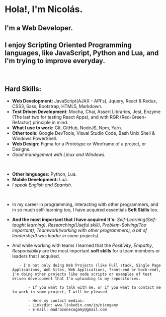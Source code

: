 # Hola!, I'm Nicolás.
## I'm a **Web Developer**.
## I enjoy Scripting Oriented Programming languages, like JavaScript, Python and Lua, and I'm trying to improve everyday.

<br>

## **Hard Skills:**
- **Web Development:** JavaScript(AJAX - API's), Jquery, React & Redux, CSS3, Sass, Bootstrap, HTML5, Markdown.
- **Test Driven Development**: Mocha, Chai, Assert Libraries, Jest, Enzyme (The last two for testing React Apps), and with RGR (Red-Green-Refactor) principle in mind.
- **What I use to work:** Git, GitHub, NodeJS, Npm, Yarn.
- **Other tools:** Google DevTools, Visual Studio Code, Bash Unix Shell & Windows PowerShell.
- **Web Design:** Figma for a Prototype or Wireframe of a project, or Designs.
- *Good management with Linux and Windows.*

<br>

- **Other languages:** Python, Lua.
- **Mobile Development:** Lua.
- *I speak English and Spanish.*

<br>

- In my career in programming, interacting with other programmers, and in so much self-learning too, I have acquired essentials **Soft Skills** too.
- **And the most important that I have acquired It's:** *Self-Learning(Self-taught learning)*, *Researching(Useful skill)*, *Problem-Solving(Too important)*, *Teamwork(working with other programmers)*, *a bit of leadership(I was leader in some projects)*.
- And while working with teams I learned that the *Positivity*, *Empathy*, *Responsibility* are the most important **soft skills** for a team members or leaders that I acquired.
                                              
                                              
         - I'm not only doing Web Projects (like Full stack, Single Page Applications, Web Sites, Web Applications, front-end or back-end), I'm doing other projects like node scripts or examples of test driven development that I'm uploading to my repositories.
             
             - If you want to talk with me, or if you want to contact me to work in some project, I will be pleased
             
             - Here my contact medias: 
             - Linkedin: www.linkedin.com/in/nicogamy
             - E-mail: madrazonecogamy@gmail.com
